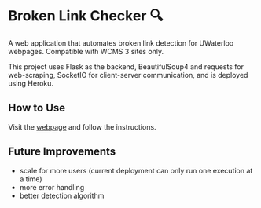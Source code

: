 # Broken Link Checker 🔍

A web application that automates broken link detection for UWaterloo webpages. Compatible with WCMS 3 sites only.

This project uses Flask as the backend, BeautifulSoup4 and requests for web-scraping, SocketIO for client-server communication, and is deployed using Heroku.

## How to Use
Visit the [webpage](https://ceeit-link-checker.onrender.com/) and follow the instructions.

## Future Improvements
- scale for more users (current deployment can only run one execution at a time)
- more error handling
- better detection algorithm
